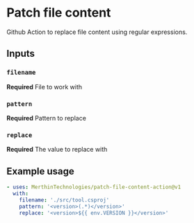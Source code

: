 # Patch file content

Github Action to replace file content using regular expressions.

## Inputs

### `filename`

**Required** File to work with

### `pattern`

**Required** Pattern to replace

### `replace`

**Required** The value to replace with

## Example usage

```yaml
- uses: MerthinTechnologies/patch-file-content-action@v1
  with:
    filename: './src/tool.csproj'
    pattern: '<version>(.*)</version>'
    replace: '<version>${{ env.VERSION }}</version>'
```
